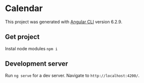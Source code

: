 # Calendar

This project was generated with [Angular CLI](https://github.com/angular/angular-cli) version 6.2.9.
## Get project

Instal node modules `npm i`
## Development server

Run `ng serve` for a dev server. Navigate to `http://localhost:4200/`.
